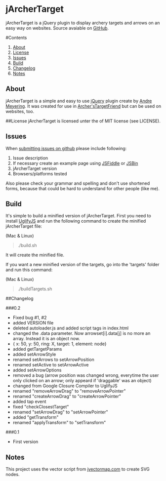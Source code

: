 # jArcherTarget
jArcherTarget is a jQuery plugin to display archery targets and arrows on an easy way on websites.
Source avaiable on [GitHub](https://github.com/archer96/jarchertarget).

#Contents
1. [About](#about)
2. [License](#license)
3. [Issues](#issues)
4. [Build](#build)
5. [Changelog](#changelog)
6. [Notes](#notes)


## About
jArcherTarget is a simple and easy to use [jQuery](http://jquery.com) plugin create by [Andre Meyering](http://andremeyering.de). It was created for use in [Archer'sTargetFriend](http://archery.andremeyering.de) but can be used on websites, too.


##License
jArcherTarget is licensed unter the of MIT license (see LICENSE).


## Issues
When [submitting issues on github](https://github.com/archer96/jarchertarget/issues) please include following:

1. Issue description
2. If necessary create an example page using [JSFiddle](http://jsfiddle.net/) or [JSBin](http://jsbin.com)
3. jArcherTarget version
4. Browsers/platforms tested

Also please check your grammar and spelling and don't use shortened forms, because that could be hard to understand for other people (like me).

## Build
It's simple to build a minified version of jArcherTarget. First you need to install [UglifyJS](https://github.com/mishoo/UglifyJS) and run the following command to create the minified jArcherTarget file:

(Mac & Linux)

> ./build.sh

It will create the minified file.

If you want a new minified version of the targets, go into the 'targets' folder and run this command:

(Mac & Linux)

> ./buildTargets.sh


##Changelog

###0.2

* Fixed bug #1, #2
* added VERSION file
* deleted autoloader.js and added script tags in index.html
* changed the .data parameter. Now arrowset[i].data[j] is no more an array. Instead it is an object now.
 * { x: 50, y: 50, ring: X, target: 1, element: node}
* added getTargetParams
* added setArrowStyle
* renamed setArrows to setArrowPosition
* renamed setActive to setArrowActive
* added setArrowOptions
* removed a bug (arrow position was changed wrong, everytime the user only clicked on an arrow; only appeard if 'draggable' was an object)
* changed from Google Closure Compiler to UglifyJS
* renamed "removeArrowDrag" to "removeArrowPointer"
* renamed "createArrowDrag" to "createArrowPointer"
* added tap event
* fixed "checkClosestTarget"
* renamed "setArrowDrag" to "setArrowPointer"
* added "getTransform"
* renamed "applyTransform" to "setTransform"

###0.1

* First version


## Notes

This project uses the vector script from [jvectormap.com](http://jvectormap.com) to create SVG nodes.
